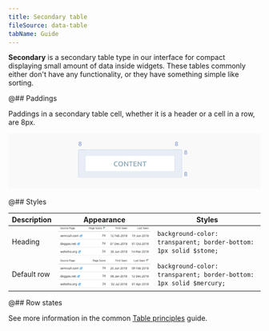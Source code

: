 ```yaml
---
title: Secondary table
fileSource: data-table
tabName: Guide
---
```


**Secondary** is a secondary table type in our interface for compact displaying small amount of data inside widgets. These tables commonly either don't have any functionality, or they have something simple like sorting.

@## Paddings

Paddings in a secondary table cell, whether it is a header or a cell in a row, are 8px.

![secondary scheme](static/secondary-scheme.png)

@## Styles

| Description | Appearance                                            | Styles                                                              |
| ----------- | ----------------------------------------------------- | ------------------------------------------------------------------- |
| Heading     | ![secondary table](static/secondary-table-sorted.png) | `background-color: transparent; border-bottom: 1px solid $stone;`   |
| Default row | ![secondary table](static/secondary-table.png)        | `background-color: transparent; border-bottom: 1px solid $mercury;` |

@## Row states

See more information in the common [Table principles](/table-group/table/#a1c3dd) guide.
